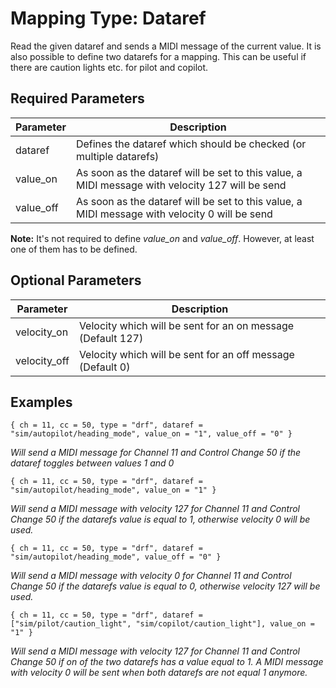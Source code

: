 # Mapping Type: Dataref

Read the given dataref and sends a MIDI message of the current value. It is also possible to define two datarefs for a 
mapping. This can be useful if there are caution lights etc. for pilot and copilot.

## Required Parameters

| Parameter | Description                                                                                     |
|-----------|-------------------------------------------------------------------------------------------------|
| dataref   | Defines the dataref which should be checked (or multiple datarefs)                              |
| value_on  | As soon as the dataref will be set to this value, a MIDI message with velocity 127 will be send |
| value_off | As soon as the dataref will be set to this value, a MIDI message with velocity 0 will be send   |

**Note:**
It's not required to define *value_on* and *value_off*. However, at least one of them has to be defined.

## Optional Parameters

| Parameter    | Description                                                 |
|--------------|-------------------------------------------------------------|
| velocity_on  | Velocity which will be sent for an on message (Default 127) |
| velocity_off | Velocity which will be sent for an off message (Default 0)  |

## Examples

```
{ ch = 11, cc = 50, type = "drf", dataref = "sim/autopilot/heading_mode", value_on = "1", value_off = "0" }
```
*Will send a MIDI message for Channel 11 and Control Change 50 if the dataref toggles between values 1 and 0*

```
{ ch = 11, cc = 50, type = "drf", dataref = "sim/autopilot/heading_mode", value_on = "1" }
```
*Will send a MIDI message with velocity 127 for Channel 11 and Control Change 50 if the datarefs value is equal to 1,
otherwise velocity 0 will be used.*

```
{ ch = 11, cc = 50, type = "drf", dataref = "sim/autopilot/heading_mode", value_off = "0" }
```
*Will send a MIDI message with velocity 0 for Channel 11 and Control Change 50 if the datarefs value is equal to 0,
otherwise velocity 127 will be used.*

```
{ ch = 11, cc = 50, type = "drf", dataref = ["sim/pilot/caution_light", "sim/copilot/caution_light"], value_on = "1" }
```
*Will send a MIDI message with velocity 127 for Channel 11 and Control Change 50 if on of the two datarefs has a value equal to 1.
A MIDI message with velocity 0 will be sent when both datarefs are not equal 1 anymore.*
